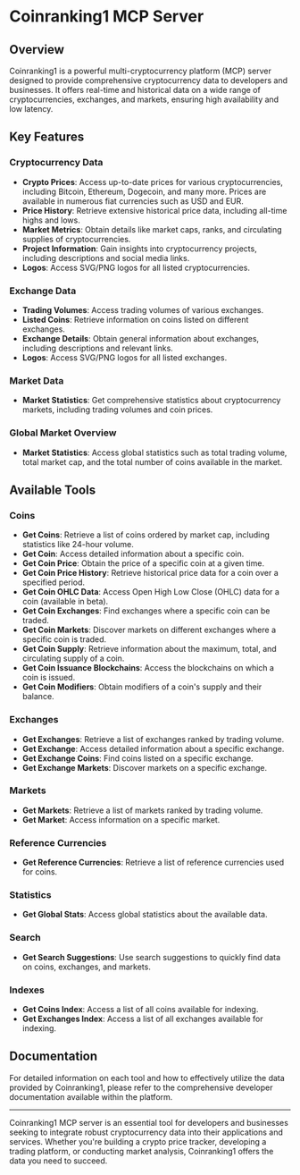 # Coinranking1 MCP Server

## Overview

Coinranking1 is a powerful multi-cryptocurrency platform (MCP) server designed to provide comprehensive cryptocurrency data to developers and businesses. It offers real-time and historical data on a wide range of cryptocurrencies, exchanges, and markets, ensuring high availability and low latency.

## Key Features

### Cryptocurrency Data

- **Crypto Prices**: Access up-to-date prices for various cryptocurrencies, including Bitcoin, Ethereum, Dogecoin, and many more. Prices are available in numerous fiat currencies such as USD and EUR.
- **Price History**: Retrieve extensive historical price data, including all-time highs and lows.
- **Market Metrics**: Obtain details like market caps, ranks, and circulating supplies of cryptocurrencies.
- **Project Information**: Gain insights into cryptocurrency projects, including descriptions and social media links.
- **Logos**: Access SVG/PNG logos for all listed cryptocurrencies.

### Exchange Data

- **Trading Volumes**: Access trading volumes of various exchanges.
- **Listed Coins**: Retrieve information on coins listed on different exchanges.
- **Exchange Details**: Obtain general information about exchanges, including descriptions and relevant links.
- **Logos**: Access SVG/PNG logos for all listed exchanges.

### Market Data

- **Market Statistics**: Get comprehensive statistics about cryptocurrency markets, including trading volumes and coin prices.

### Global Market Overview

- **Market Statistics**: Access global statistics such as total trading volume, total market cap, and the total number of coins available in the market.

## Available Tools

### Coins

- **Get Coins**: Retrieve a list of coins ordered by market cap, including statistics like 24-hour volume.
- **Get Coin**: Access detailed information about a specific coin.
- **Get Coin Price**: Obtain the price of a specific coin at a given time.
- **Get Coin Price History**: Retrieve historical price data for a coin over a specified period.
- **Get Coin OHLC Data**: Access Open High Low Close (OHLC) data for a coin (available in beta).
- **Get Coin Exchanges**: Find exchanges where a specific coin can be traded.
- **Get Coin Markets**: Discover markets on different exchanges where a specific coin is traded.
- **Get Coin Supply**: Retrieve information about the maximum, total, and circulating supply of a coin.
- **Get Coin Issuance Blockchains**: Access the blockchains on which a coin is issued.
- **Get Coin Modifiers**: Obtain modifiers of a coin's supply and their balance.

### Exchanges

- **Get Exchanges**: Retrieve a list of exchanges ranked by trading volume.
- **Get Exchange**: Access detailed information about a specific exchange.
- **Get Exchange Coins**: Find coins listed on a specific exchange.
- **Get Exchange Markets**: Discover markets on a specific exchange.

### Markets

- **Get Markets**: Retrieve a list of markets ranked by trading volume.
- **Get Market**: Access information on a specific market.

### Reference Currencies

- **Get Reference Currencies**: Retrieve a list of reference currencies used for coins.

### Statistics

- **Get Global Stats**: Access global statistics about the available data.

### Search

- **Get Search Suggestions**: Use search suggestions to quickly find data on coins, exchanges, and markets.

### Indexes

- **Get Coins Index**: Access a list of all coins available for indexing.
- **Get Exchanges Index**: Access a list of all exchanges available for indexing.

## Documentation

For detailed information on each tool and how to effectively utilize the data provided by Coinranking1, please refer to the comprehensive developer documentation available within the platform.

---

Coinranking1 MCP server is an essential tool for developers and businesses seeking to integrate robust cryptocurrency data into their applications and services. Whether you're building a crypto price tracker, developing a trading platform, or conducting market analysis, Coinranking1 offers the data you need to succeed.
